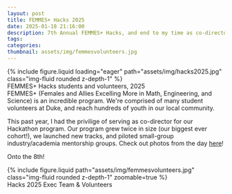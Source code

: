 ```yaml
---
layout: post
title: FEMMES+ Hacks 2025
date: 2025-01-18 21:16:00
description: 7th Annual FEMMES+ Hacks, and end to my time as co-director!   
tags: 
categories: 
thumbnail: assets/img/femmesvolunteers.jpg
---
```

<div class="row mt-3">
    <div class="col-sm mt-3 mt-md-0">
        {% include figure.liquid loading="eager" path="assets/img/hacks2025.jpg" class="img-fluid rounded z-depth-1" %}
    </div>
</div>
<div class="caption">
    FEMMES+ Hacks students and volunteers, 2025
</div> 
FEMMES+ (Females and Allies Excelling More in Math, Engineering, and Science) is an incredible program. We're comprised of many student volunteers at Duke, and reach hundreds of youth in our local community. 

This past year, I had the privilige of serving as co-director for our Hackathon program. Our program grew twice in size (our biggest ever cohort!), we launched new tracks, and piloted small-group industry/academia mentorship groups. Check out photos from the day [here](https://photos.app.goo.gl/EJw16oSibcVaJYeCA)! 

Onto the 8th!

<div class="row mt-3">
    <div class="col-sm mt-3 mt-md-0">
        {% include figure.liquid path="assets/img/femmesvolunteers.jpg" class="img-fluid rounded z-depth-1" zoomable=true %}
    </div>
</div>
<div class="caption">
    Hacks 2025 Exec Team & Volunteers
</div>